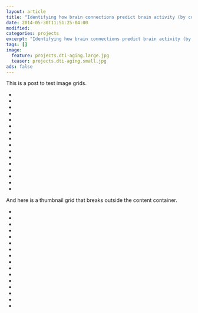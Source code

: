 ```yaml
---
layout: article
title: "Identifying how brain connections predict brain activity (by combining brain imaging and transcranial magnetic stimulation(TMS)"
date: 2014-05-30T11:51:25-04:00
modified:
categories: projects
excerpt: "Identifying how brain connections predict brain activity (by combining brain imaging and transcranial magnetic stimulation(TMS)."
tags: []
image:
  feature: projects.dti-aging.large.jpg
  teaser: projects.dti-aging.small.jpg
ads: false
---
```


This is a post to test image grids.

<ul class="th-grid">
  <li>
    <a href="#"><img src="http://placehold.it/150x150.gif" alt=""></a>
  </li>
  <li>
    <a href="#"><img src="http://placehold.it/150x150.gif" alt=""></a>
  </li>
  <li>
    <a href="#"><img src="http://placehold.it/150x150.gif" alt=""></a>
  </li>
  <li>
    <a href="#"><img src="http://placehold.it/150x150.gif" alt=""></a>
  </li>
  <li>
    <a href="#"><img src="http://placehold.it/150x150.gif" alt=""></a>
  </li>
  <li>
    <a href="#"><img src="http://placehold.it/150x150.gif" alt=""></a>
  </li>
  <li>
    <a href="#"><img src="http://placehold.it/150x150.gif" alt=""></a>
  </li>
  <li>
    <a href="#"><img src="http://placehold.it/150x150.gif" alt=""></a>
  </li>
  <li>
    <a href="#"><img src="http://placehold.it/150x150.gif" alt=""></a>
  </li>
  <li>
    <a href="#"><img src="http://placehold.it/150x150.gif" alt=""></a>
  </li>
  <li>
    <a href="#"><img src="http://placehold.it/150x150.gif" alt=""></a>
  </li>
  <li>
    <a href="#"><img src="http://placehold.it/150x150.gif" alt=""></a>
  </li>
  <li>
    <a href="#"><img src="http://placehold.it/150x150.gif" alt=""></a>
  </li>
  <li>
    <a href="#"><img src="http://placehold.it/150x150.gif" alt=""></a>
  </li>
  <li>
    <a href="#"><img src="http://placehold.it/150x150.gif" alt=""></a>
  </li>
  <li>
    <a href="#"><img src="http://placehold.it/150x150.gif" alt=""></a>
  </li>
</ul>

And here is a thumbnail grid that breaks outside the content container.

<ul class="th-grid-full">
  <li>
    <a href="#"><img src="http://placehold.it/150x150.gif" alt=""></a>
  </li>
  <li>
    <a href="#"><img src="http://placehold.it/150x150.gif" alt=""></a>
  </li>
  <li>
    <a href="#"><img src="http://placehold.it/150x150.gif" alt=""></a>
  </li>
  <li>
    <a href="#"><img src="http://placehold.it/150x150.gif" alt=""></a>
  </li>
  <li>
    <a href="#"><img src="http://placehold.it/150x150.gif" alt=""></a>
  </li>
  <li>
    <a href="#"><img src="http://placehold.it/150x150.gif" alt=""></a>
  </li>
  <li>
    <a href="#"><img src="http://placehold.it/150x150.gif" alt=""></a>
  </li>
  <li>
    <a href="#"><img src="http://placehold.it/150x150.gif" alt=""></a>
  </li>
  <li>
    <a href="#"><img src="http://placehold.it/150x150.gif" alt=""></a>
  </li>
  <li>
    <a href="#"><img src="http://placehold.it/150x150.gif" alt=""></a>
  </li>
  <li>
    <a href="#"><img src="http://placehold.it/150x150.gif" alt=""></a>
  </li>
  <li>
    <a href="#"><img src="http://placehold.it/150x150.gif" alt=""></a>
  </li>
  <li>
    <a href="#"><img src="http://placehold.it/150x150.gif" alt=""></a>
  </li>
  <li>
    <a href="#"><img src="http://placehold.it/150x150.gif" alt=""></a>
  </li>
  <li>
    <a href="#"><img src="http://placehold.it/150x150.gif" alt=""></a>
  </li>
  <li>
    <a href="#"><img src="http://placehold.it/150x150.gif" alt=""></a>
  </li>
</ul>